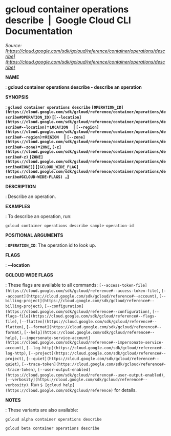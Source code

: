 # gcloud container operations describe  |  Google Cloud CLI Documentation

*Source: [https://cloud.google.com/sdk/gcloud/reference/container/operations/describe](https://cloud.google.com/sdk/gcloud/reference/container/operations/describe)*

**NAME**

: **gcloud container operations describe - describe an operation**

**SYNOPSIS**

: **`gcloud container operations describe` `[OPERATION_ID](https://cloud.google.com/sdk/gcloud/reference/container/operations/describe#OPERATION_ID)` [`[--location](https://cloud.google.com/sdk/gcloud/reference/container/operations/describe#--location)`=`LOCATION`     | `[--region](https://cloud.google.com/sdk/gcloud/reference/container/operations/describe#--region)`=`REGION`     | `[--zone](https://cloud.google.com/sdk/gcloud/reference/container/operations/describe#--zone)`=`ZONE`, `[-z](https://cloud.google.com/sdk/gcloud/reference/container/operations/describe#-z)` `[ZONE](https://cloud.google.com/sdk/gcloud/reference/container/operations/describe#ZONE)`] [`[GCLOUD_WIDE_FLAG](https://cloud.google.com/sdk/gcloud/reference/container/operations/describe#GCLOUD-WIDE-FLAGS) …`]**

**DESCRIPTION**

: Describe an operation.

**EXAMPLES**

: To describe an operation, run:

```
gcloud container operations describe sample-operation-id
```

**POSITIONAL ARGUMENTS**

: **`OPERATION_ID`**:
The operation id to look up.

**FLAGS**

: **--location**

**GCLOUD WIDE FLAGS**

: These flags are available to all commands: `[--access-token-file](https://cloud.google.com/sdk/gcloud/reference#--access-token-file)`,
`[--account](https://cloud.google.com/sdk/gcloud/reference#--account)`, `[--billing-project](https://cloud.google.com/sdk/gcloud/reference#--billing-project)`,
`[--configuration](https://cloud.google.com/sdk/gcloud/reference#--configuration)`,
`[--flags-file](https://cloud.google.com/sdk/gcloud/reference#--flags-file)`,
`[--flatten](https://cloud.google.com/sdk/gcloud/reference#--flatten)`, `[--format](https://cloud.google.com/sdk/gcloud/reference#--format)`, `[--help](https://cloud.google.com/sdk/gcloud/reference#--help)`, `[--impersonate-service-account](https://cloud.google.com/sdk/gcloud/reference#--impersonate-service-account)`,
`[--log-http](https://cloud.google.com/sdk/gcloud/reference#--log-http)`,
`[--project](https://cloud.google.com/sdk/gcloud/reference#--project)`, `[--quiet](https://cloud.google.com/sdk/gcloud/reference#--quiet)`, `[--trace-token](https://cloud.google.com/sdk/gcloud/reference#--trace-token)`, `[--user-output-enabled](https://cloud.google.com/sdk/gcloud/reference#--user-output-enabled)`,
`[--verbosity](https://cloud.google.com/sdk/gcloud/reference#--verbosity)`.
Run `$ [gcloud help](https://cloud.google.com/sdk/gcloud/reference)` for details.

**NOTES**

: These variants are also available:

```
gcloud alpha container operations describe
```

```
gcloud beta container operations describe
```